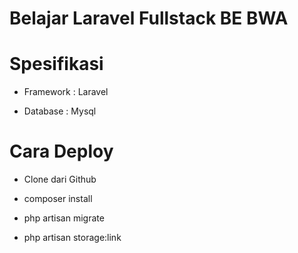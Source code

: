 # Belajar Laravel Fullstack BE BWA

# Spesifikasi

- Framework : Laravel

- Database : Mysql

# Cara Deploy

- Clone dari Github

- composer install

- php artisan migrate

- php artisan storage:link
